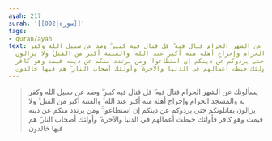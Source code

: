 ```yaml
---
ayah: 217
surah: '[[002|سورة]]'
tags:
- quran/ayah
text: يسألونك عن الشهر الحرام قتال فيه ۖ قل قتال فيه كبير ۖ وصد عن سبيل الله وكفر
  به والمسجد الحرام وإخراج أهله منه أكبر عند الله ۚ والفتنة أكبر من القتل ۗ ولا يزالون
  يقاتلونكم حتى يردوكم عن دينكم إن استطاعوا ۚ ومن يرتدد منكم عن دينه فيمت وهو كافر
  فأولئك حبطت أعمالهم في الدنيا والآخرة ۖ وأولئك أصحاب النار ۖ هم فيها خالدون
---
```

> يسألونك عن الشهر الحرام قتال فيه ۖ قل قتال فيه كبير ۖ وصد عن سبيل الله وكفر به والمسجد الحرام وإخراج أهله منه أكبر عند الله ۚ والفتنة أكبر من القتل ۗ ولا يزالون يقاتلونكم حتى يردوكم عن دينكم إن استطاعوا ۚ ومن يرتدد منكم عن دينه فيمت وهو كافر فأولئك حبطت أعمالهم في الدنيا والآخرة ۖ وأولئك أصحاب النار ۖ هم فيها خالدون
